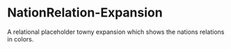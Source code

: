 # NationRelation-Expansion
A relational placeholder towny expansion which shows the nations relations in colors.